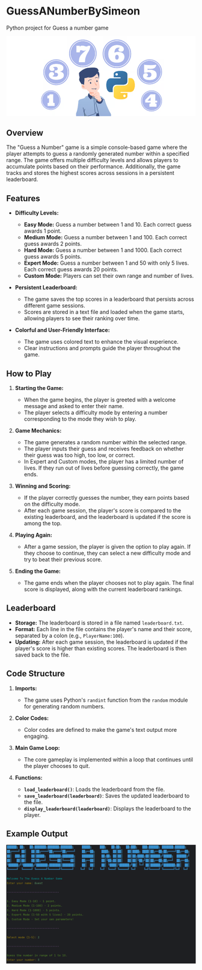 # GuessANumberBySimeon
Python project for Guess a number game

![img_1.png](img_1.png)

## Overview
The "Guess a Number" game is a simple console-based game where the player attempts to guess a randomly generated number within a specified range. The game offers multiple difficulty levels and allows players to accumulate points based on their performance. Additionally, the game tracks and stores the highest scores across sessions in a persistent leaderboard.

## Features
- **Difficulty Levels:**
  - **Easy Mode:** Guess a number between 1 and 10. Each correct guess awards 1 point.
  - **Medium Mode:** Guess a number between 1 and 100. Each correct guess awards 2 points.
  - **Hard Mode:** Guess a number between 1 and 1000. Each correct guess awards 5 points.
  - **Expert Mode:** Guess a number between 1 and 50 with only 5 lives. Each correct guess awards 20 points.
  - **Custom Mode:** Players can set their own range and number of lives.

- **Persistent Leaderboard:**
  - The game saves the top scores in a leaderboard that persists across different game sessions.
  - Scores are stored in a text file and loaded when the game starts, allowing players to see their ranking over time.

- **Colorful and User-Friendly Interface:**
  - The game uses colored text to enhance the visual experience.
  - Clear instructions and prompts guide the player throughout the game.

## How to Play

1. **Starting the Game:**
   - When the game begins, the player is greeted with a welcome message and asked to enter their name.
   - The player selects a difficulty mode by entering a number corresponding to the mode they wish to play.

2. **Game Mechanics:**
   - The game generates a random number within the selected range.
   - The player inputs their guess and receives feedback on whether their guess was too high, too low, or correct.
   - In Expert and Custom modes, the player has a limited number of lives. If they run out of lives before guessing correctly, the game ends.

3. **Winning and Scoring:**
   - If the player correctly guesses the number, they earn points based on the difficulty mode.
   - After each game session, the player's score is compared to the existing leaderboard, and the leaderboard is updated if the score is among the top.

4. **Playing Again:**
   - After a game session, the player is given the option to play again. If they choose to continue, they can select a new difficulty mode and try to beat their previous score.

5. **Ending the Game:**
   - The game ends when the player chooses not to play again. The final score is displayed, along with the current leaderboard rankings.

## Leaderboard
- **Storage:** The leaderboard is stored in a file named `leaderboard.txt`.
- **Format:** Each line in the file contains the player's name and their score, separated by a colon (e.g., `PlayerName:100`).
- **Updating:** After each game session, the leaderboard is updated if the player's score is higher than existing scores. The leaderboard is then saved back to the file.

## Code Structure

1. **Imports:**
   - The game uses Python's `randint` function from the `random` module for generating random numbers.

2. **Color Codes:**
   - Color codes are defined to make the game's text output more engaging.

3. **Main Game Loop:**
   - The core gameplay is implemented within a loop that continues until the player chooses to quit.

4. **Functions:**
   - **`load_leaderboard()`**: Loads the leaderboard from the file.
   - **`save_leaderboard(leaderboard)`**: Saves the updated leaderboard to the file.
   - **`display_leaderboard(leaderboard)`**: Displays the leaderboard to the player.

## Example Output

![img.png](img.png)